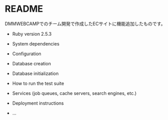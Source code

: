 # README

DMMWEBCAMPでのチーム開発で作成したECサイトに機能追加したものです。

* Ruby version
2.5.3

* System dependencies

* Configuration

* Database creation

* Database initialization

* How to run the test suite

* Services (job queues, cache servers, search engines, etc.)

* Deployment instructions

* ...
